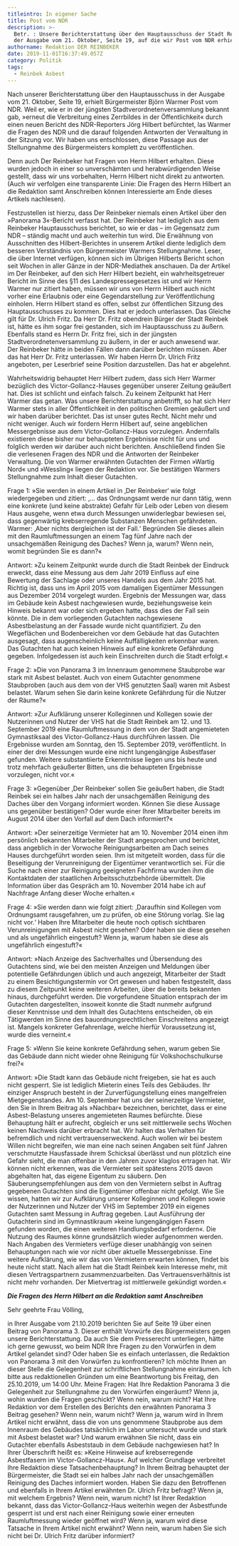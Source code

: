 ```yaml
---
titleintro: In eigener Sache
title: Post vom NDR
description: >-
  Betr. : Unsere Berichterstattung über den Hauptausschuss der Stadt Reinbek in
  der Ausgabe vom 21. Oktober, Seite 19, auf die wir Post vom NDR erhielten
authorname: Redaktion DER REINBEKER
date: 2019-11-01T16:37:49.057Z
category: Politik
tags:
  - Reinbek Asbest
---
```

Nach unserer Berichterstattung  über den Hauptausschuss in der Ausgabe vom 21. Oktober, Seite 19, erhielt Bürgermeister Björn Warmer Post vom NDR. Weil er, wie er in der jüngsten Stadtverordnetenversammlung bekannt gab, »erneut die Verbreitung eines Zerrbildes in der Öffentlichkeit« durch einen neuen Bericht des NDR-Reporters Jörg Hilbert befürchtet, las Warmer die Fragen des NDR und  die darauf folgenden Antworten der Verwaltung in der Sitzung vor. Wir haben uns entschlossen, diese Passage aus der Stellungnahme des Bürgermeisters komplett zu veröffentlichen. 

Denn auch Der Reinbeker hat Fragen von Herrn Hilbert erhalten. Diese wurden jedoch in einer so unverschämten und herabwürdigenden Weise gestellt, dass wir uns vorbehalten, Herrn Hilbert nicht  direkt zu antworten. (Auch wir verfolgen eine transparente Linie: Die Fragen des Herrn Hilbert an die Redaktion samt Anschreiben können Interessierte am Ende dieses Artikels nachlesen).

Festzustellen ist hierzu, dass Der Reinbeker niemals einen Artikel über den »Panorama 3«-Bericht verfasst hat. Der Reinbeker hat lediglich aus dem Reinbeker Hauptausschuss berichtet, so wie er das – im Gegensatz zum NDR – ständig macht und auch weiterhin tun wird. Die Erwähnung von Ausschnitten des Hilbert-Berichtes in unserem Artikel diente lediglich dem besseren Verständnis von Bürgermeister Warmers Stellungnahme. Leser, die über Internet verfügen, können sich im Übrigen Hilberts Bericht schon seit Wochen in aller Gänze in der NDR-Mediathek anschauen.  Da der Artikel im Der Reinbeker, auf den sich Herr Hilbert bezieht, ein wahrheitsgetreuer Bericht im Sinne des §11 des Landespressegesetzes ist und wir Herrn Warmer nur zitiert haben, müssen wir uns von Herrn Hilbert auch nicht vorher eine Erlaubnis oder eine Gegendarstellung zur Veröffentlichung einholen. Herrn Hilbert stand es offen, selbst zur öffentlichen Sitzung des Hauptausschusses zu kommen. Dies hat er jedoch unterlassen. Das Gleiche gilt für Dr. Ulrich Fritz. Da Herr Dr. Fritz obendrein Bürger der Stadt Reinbek ist, hätte es ihm sogar frei gestanden, sich im Hauptausschuss zu äußern. Ebenfalls stand es Herrn Dr. Fritz frei, sich in der jüngsten Stadtverordnetenversammlung zu äußern, in der er auch anwesend war. Der Reinbeker hätte in beiden Fällen dann darüber berichten müssen. Aber das hat Herr Dr. Fritz unterlassen.  Wir haben Herrn Dr. Ulrich Fritz angeboten, per Leserbrief seine Position darzustellen. Das hat er abgelehnt.

Wahrheitswidrig behauptet Herr Hilbert zudem, dass sich Herr Warmer bezüglich des Victor-Gollancz-Hauses gegenüber unserer Zeitung geäußert hat. Dies ist schlicht und einfach falsch. Zu keinem Zeitpunkt hat Herr Warmer das getan. Was unsere Berichterstattung anbetrifft, so hat sich Herr Warmer stets in aller Öffentlichkeit in den politischen Gremien geäußert und wir haben darüber berichtet. Das ist unser gutes Recht. Nicht mehr und nicht weniger. Auch wir fordern Herrn Hilbert auf, seine angeblichen Messergebnisse aus dem Victor-Gollancz-Haus vorzulegen. Andernfalls existieren diese bisher nur behaupteten Ergebnisse nicht für uns und folglich werden wir darüber auch nicht berichten.Anschließend finden Sie die verlesenen Fragen des NDR und  die Antworten der Reinbeker Verwaltung. Die von Warmer erwähnten Gutachten der Firmen »Wartig Nord« und »Wessling« liegen der Redaktion vor. Sie bestätigen Warmers Stellungnahme zum Inhalt dieser Gutachten.

Frage 1:  »Sie werden in einem Artikel in ‚Der Reinbeker‘ wie folgt wiedergegeben und zitiert: ‚... das Ordnungsamt werde nur dann tätig, wenn eine konkrete (und keine abstrakte) Gefahr für Leib oder Leben von diesem Haus ausgehe, wenn etwa durch Messungen unwiderlegbar bewiesen sei, dass gegenwärtig krebserregende Substanzen Menschen gefährdeten. Warmer: ‚Aber nichts dergleichen ist der Fall.‘ Begründen Sie dieses allein mit den Raumluftmessungen an einem Tag fünf Jahre nach der unsachgemäßen Reinigung des Daches? Wenn ja, warum? Wenn nein, womit begründen Sie es dann?«

Antwort:  »Zu keinem Zeitpunkt wurde durch die Stadt Reinbek der Eindruck erweckt, dass eine Messung aus dem Jahr 2019 Einfluss auf eine Bewertung der Sachlage oder unseres Handels aus dem Jahr 2015 hat. Richtig ist, dass uns im April 2015 vom damaligen Eigentümer Messungen aus Dezember 2014 vorgelegt wurden. Ergebnis der Messungen war, dass im Gebäude kein Asbest nachgewiesen wurde, beziehungsweise kein Hinweis bekannt war oder sich ergeben hatte, dass dies der Fall sein könnte. Die in dem vorliegenden Gutachten nachgewiesene Asbestbelastung an der Fassade wurde nicht quantifiziert. Zu den Wegeflächen und Bodenbereichen vor dem Gebäude hat das Gutachten ausgesagt, dass augenscheinlich keine Auffälligkeiten erkennbar waren. Das Gutachten hat auch keinen Hinweis auf eine konkrete Gefährdung gegeben. Infolgedessen ist auch kein Einschreiten durch die Stadt erfolgt.«

Frage 2:  »Die von Panorama 3 im Innenraum genommene Staubprobe war stark mit Asbest belastet. Auch von einem Gutachter genommene Staubproben (auch aus dem von der VHS genutzten Saal) waren mit Asbest belastet. Warum sehen Sie darin keine konkrete Gefährdung für die Nutzer der Räume?« 

Antwort:  »Zur Aufklärung unserer Kolleginnen und Kollegen sowie der Nutzerinnen und Nutzer der VHS hat die Stadt Reinbek am 12. und 13. September 2019 eine Raumluftmessung in dem von der Stadt angemieteten Gymnastiksaal des Victor-Gollancz-Haus durchführen lassen. Die Ergebnisse wurden am Sonntag, den 15. September 2019, veröffentlicht. In einer der drei Messungen wurde eine nicht lungengängige Asbestfaser gefunden. Weitere substantiierte Erkenntnisse liegen uns bis heute und trotz mehrfach geäußerter Bitten, uns die behaupteten Ergebnisse vorzulegen, nicht vor.« 

Frage 3: »Gegenüber ‚Der Reinbeker‘ sollen Sie geäußert haben, die Stadt Reinbek sei ein halbes Jahr nach der unsachgemäßen Reinigung des Daches über den Vorgang informiert worden. Können Sie diese Aussage uns gegenüber bestätigen? Oder wurde einer Ihrer Mitarbeiter bereits im August 2014 über den Vorfall auf dem Dach informiert?«

Antwort: »Der seinerzeitige Vermieter hat am 10. November 2014 einen ihm persönlich bekannten Mitarbeiter der Stadt angesprochen und berichtet, dass angeblich in der Vorwoche Reinigungsarbeiten am Dach seines Hauses durchgeführt worden seien. Ihm ist mitgeteilt worden, dass für die Beseitigung der Verunreinigung der Eigentümer verantwortlich sei. Für die Suche nach einer zur Reinigung geeigneten Fachfirma wurden ihm die Kontaktdaten der staatlichen Arbeitsschutzbehörde übermittelt. Die Information über das Gespräch am 10. November 2014 habe ich auf Nachfrage Anfang dieser Woche erhalten.« 

Frage 4:  »Sie werden dann wie folgt zitiert: ‚Daraufhin sind Kollegen vom Ordnungsamt rausgefahren, um zu prüfen, ob eine Störung vorlag. Sie lag nicht vor.‘  Haben Ihre Mitarbeiter die heute noch optisch sichtbaren Verunreinigungen mit Asbest nicht gesehen? Oder haben sie diese gesehen und als ungefährlich eingestuft? Wenn ja, warum haben sie diese als ungefährlich eingestuft?«

Antwort: »Nach Anzeige des Sachverhaltes und Übersendung des Gutachtens sind, wie bei den meisten Anzeigen und Meldungen über potentielle Gefährdungen üblich und auch angezeigt, Mitarbeiter der Stadt zu einem Besichtigungstermin vor Ort gewesen und haben festgestellt, dass zu diesem Zeitpunkt keine weiteren Arbeiten, über die bereits bekannten hinaus, durchgeführt werden. Die vorgefundene Situation entsprach der im Gutachten dargestellten, insoweit konnte die Stadt nunmehr aufgrund dieser Kenntnisse und dem Inhalt des Gutachtens entscheiden, ob ein Tätigwerden im Sinne des bauordnungsrechtlichen Einschreitens angezeigt ist. Mangels konkreter Gefahrenlage, welche hierfür Voraussetzung ist, wurde dies verneint.«

Frage 5: »Wenn Sie keine konkrete Gefährdung sehen, warum geben Sie das Gebäude dann nicht wieder ohne Reinigung für Volkshochschulkurse frei?«

Antwort: »Die Stadt kann das Gebäude nicht freigeben, sie hat es auch nicht gesperrt. Sie ist lediglich Mieterin eines Teils des Gebäudes. Ihr einziger Anspruch besteht in der Zurverfügungstellung eines mangelfreien Mietgegenstandes. Am 10. September hat uns der seinerzeitige Vermieter, den Sie in Ihrem Beitrag als »Nachbar« bezeichnen, berichtet, dass er eine Asbest-Belastung unseres angemieteten Raumes befürchte. Diese Behauptung hält er aufrecht, obgleich er uns seit mittlerweile sechs Wochen keinen Nachweis darüber erbracht hat. Wir halten das Verhalten für befremdlich und nicht vertrauenserweckend. Auch wollen wir bei bestem Willen nicht begreifen, wie man eine nach seinen Angaben seit fünf Jahren verschmutzte Hausfassade ihrem Schicksal überlässt und nun plötzlich eine Gefahr sieht, die man offenbar in den Jahren zuvor klaglos ertragen hat.  Wir können nicht erkennen, was die Vermieter seit spätestens 2015 davon abgehalten hat, das eigene Eigentum zu säubern. Den Säuberungsempfehlungen aus dem von den Vermietern selbst in Auftrag gegebenen Gutachten sind die Eigentümer offenbar nicht gefolgt.Wie Sie wissen, hatten wir zur Aufklärung unserer Kolleginnen und Kollegen sowie der Nutzerinnen und Nutzer der VHS im September 2019 ein eigenes Gutachten samt Messung in Auftrag gegeben. Laut Ausführung der Gutachterin sind im Gymnastikraum »keine lungengängigen Fasern gefunden worden, die einen weiteren Handlungsbedarf erfordern«. Die Nutzung des Raumes könne grundsätzlich wieder aufgenommen werden. Nach Angaben des Vermieters verfüge dieser unabhängig von seinen Behauptungen nach wie vor nicht über aktuelle Messergebnisse. Eine weitere Aufklärung, wie wir das von Vermietern erwarten können, findet bis heute nicht statt. Nach allem hat die Stadt Reinbek kein Interesse mehr, mit diesen Vertragspartnern zusammenzuarbeiten. Das Vertrauensverhältnis ist nicht mehr vorhanden. Der Mietvertrag ist mittlerweile gekündigt worden.«  

  

_**Die Fragen des Herrn Hilbert an die Redaktion samt Anschreiben**_

Sehr geehrte Frau Völling,

in Ihrer Ausgabe vom 21.10.2019 berichten Sie auf Seite 19 über einen Beitrag von Panorama 3. Dieser enthält Vorwürfe des Bürgermeisters gegen unsere Berichterstattung. Da auch Sie dem Presserecht unterliegen, hätte ich gerne gewusst, wo beim NDR Ihre Fragen zu den Vorwürfen in dem Artikel gelandet sind? Oder haben Sie es einfach unterlassen, die Redaktion von Panorama 3 mit den Vorwürfen zu konfrontieren?Ich möchte Ihnen an dieser Stelle die Gelegenheit zur schriftlichen Stellungnahme einräumen. Ich bitte aus redaktionellen Gründen um eine Beantwortung bis Freitag, den 25.10.2019, um 14:00 Uhr. Meine Fragen: Hat Ihre Redaktion Panorama 3 die Gelegenheit zur Stellungnahme zu den Vorwürfen eingeräumt? Wenn ja, wohin wurden die Fragen geschickt? Wenn nein, warum nicht? Hat Ihre Redaktion vor dem Erstellen des Berichts den erwähnten Panorama 3 Beitrag gesehen? Wenn nein, warum nicht? Wenn ja, warum wird in Ihrem Artikel nicht erwähnt, dass die von uns genommene Staubprobe aus dem Innenraum des Gebäudes tatsächlich im Labor untersucht wurde und stark mit Asbest belastet war? Und warum erwähnen Sie nicht, dass ein Gutachter ebenfalls Asbeststaub in dem Gebäude nachgewiesen hat?In Ihrer Überschrift heißt es: »Keine Hinweise auf krebserregende Asbestfasern im Victor-Gollancz-Haus«.  Auf welcher Grundlage verbreitet Ihre Redaktion diese Tatsachenbehauptung?In Ihrem Beitrag behauptet der Bürgermeister, die Stadt sei ein halbes Jahr nach der unsachgemäßen Reinigung des Daches informiert worden. Haben Sie dazu den Betroffenen und ebenfalls in Ihrem Artikel erwähnten Dr. Ulrich Fritz befragt? Wenn ja, mit welchem Ergebnis? Wenn nein, warum nicht?Ist Ihrer Redaktion bekannt, dass das Victor-Gollancz-Haus weiterhin wegen der Asbestfunde gesperrt ist und erst nach einer Reinigung sowie einer erneuten Raumluftmessung wieder geöffnet wird? Wenn ja, warum wird diese Tatsache in Ihrem Artikel nicht erwähnt? Wenn nein, warum haben Sie sich nicht bei Dr. Ulrich Fritz darüber informiert?
